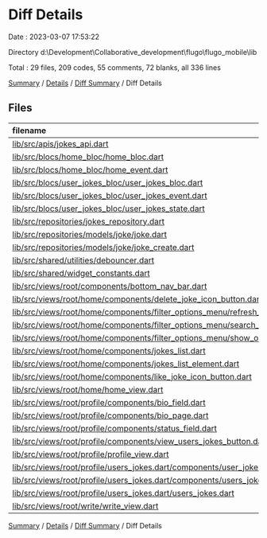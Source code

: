 # Diff Details

Date : 2023-03-07 17:53:22

Directory d:\\Development\\Collaborative_development\\flugo\\flugo_mobile\\lib

Total : 29 files,  209 codes, 55 comments, 72 blanks, all 336 lines

[Summary](results.md) / [Details](details.md) / [Diff Summary](diff.md) / Diff Details

## Files
| filename | language | code | comment | blank | total |
| :--- | :--- | ---: | ---: | ---: | ---: |
| [lib/src/apis/jokes_api.dart](/lib/src/apis/jokes_api.dart) | Dart | 8 | 0 | 2 | 10 |
| [lib/src/blocs/home_bloc/home_bloc.dart](/lib/src/blocs/home_bloc/home_bloc.dart) | Dart | 20 | 0 | 7 | 27 |
| [lib/src/blocs/home_bloc/home_event.dart](/lib/src/blocs/home_bloc/home_event.dart) | Dart | 6 | 1 | 4 | 11 |
| [lib/src/blocs/user_jokes_bloc/user_jokes_bloc.dart](/lib/src/blocs/user_jokes_bloc/user_jokes_bloc.dart) | Dart | 20 | 3 | 3 | 26 |
| [lib/src/blocs/user_jokes_bloc/user_jokes_event.dart](/lib/src/blocs/user_jokes_bloc/user_jokes_event.dart) | Dart | 21 | 16 | 13 | 50 |
| [lib/src/blocs/user_jokes_bloc/user_jokes_state.dart](/lib/src/blocs/user_jokes_bloc/user_jokes_state.dart) | Dart | 34 | 13 | 10 | 57 |
| [lib/src/repositories/jokes_repository.dart](/lib/src/repositories/jokes_repository.dart) | Dart | 4 | 1 | 1 | 6 |
| [lib/src/repositories/models/joke/joke.dart](/lib/src/repositories/models/joke/joke.dart) | Dart | 4 | 1 | 1 | 6 |
| [lib/src/repositories/models/joke/joke_create.dart](/lib/src/repositories/models/joke/joke_create.dart) | Dart | 17 | 3 | 3 | 23 |
| [lib/src/shared/utilities/debouncer.dart](/lib/src/shared/utilities/debouncer.dart) | Dart | 13 | 7 | 5 | 25 |
| [lib/src/shared/widget_constants.dart](/lib/src/shared/widget_constants.dart) | Dart | 1 | 3 | 1 | 5 |
| [lib/src/views/root/components/bottom_nav_bar.dart](/lib/src/views/root/components/bottom_nav_bar.dart) | Dart | 1 | 0 | 0 | 1 |
| [lib/src/views/root/home/components/delete_joke_icon_button.dart](/lib/src/views/root/home/components/delete_joke_icon_button.dart) | Dart | 27 | 3 | 4 | 34 |
| [lib/src/views/root/home/components/filter_options_menu/refresh_jokes_button.dart](/lib/src/views/root/home/components/filter_options_menu/refresh_jokes_button.dart) | Dart | 5 | 0 | 1 | 6 |
| [lib/src/views/root/home/components/filter_options_menu/search_by_dropdown_button.dart](/lib/src/views/root/home/components/filter_options_menu/search_by_dropdown_button.dart) | Dart | 11 | 0 | 0 | 11 |
| [lib/src/views/root/home/components/filter_options_menu/show_only_users_jokes_button.dart](/lib/src/views/root/home/components/filter_options_menu/show_only_users_jokes_button.dart) | Dart | 8 | 0 | 3 | 11 |
| [lib/src/views/root/home/components/jokes_list.dart](/lib/src/views/root/home/components/jokes_list.dart) | Dart | 11 | 0 | 2 | 13 |
| [lib/src/views/root/home/components/jokes_list_element.dart](/lib/src/views/root/home/components/jokes_list_element.dart) | Dart | 4 | 0 | 1 | 5 |
| [lib/src/views/root/home/components/like_joke_icon_button.dart](/lib/src/views/root/home/components/like_joke_icon_button.dart) | Dart | 15 | 0 | 3 | 18 |
| [lib/src/views/root/home/home_view.dart](/lib/src/views/root/home/home_view.dart) | Dart | -4 | 0 | 0 | -4 |
| [lib/src/views/root/profile/components/bio_field.dart](/lib/src/views/root/profile/components/bio_field.dart) | Dart | -40 | 0 | 1 | -39 |
| [lib/src/views/root/profile/components/bio_page.dart](/lib/src/views/root/profile/components/bio_page.dart) | Dart | -129 | -3 | -9 | -141 |
| [lib/src/views/root/profile/components/status_field.dart](/lib/src/views/root/profile/components/status_field.dart) | Dart | 6 | 0 | 0 | 6 |
| [lib/src/views/root/profile/components/view_users_jokes_button.dart](/lib/src/views/root/profile/components/view_users_jokes_button.dart) | Dart | 24 | 2 | 3 | 29 |
| [lib/src/views/root/profile/profile_view.dart](/lib/src/views/root/profile/profile_view.dart) | Dart | -4 | 0 | 0 | -4 |
| [lib/src/views/root/profile/users_jokes.dart/components/user_jokes_search_textfield.dart](/lib/src/views/root/profile/users_jokes.dart/components/user_jokes_search_textfield.dart) | Dart | 64 | 2 | 7 | 73 |
| [lib/src/views/root/profile/users_jokes.dart/components/users_jokes_title_section.dart](/lib/src/views/root/profile/users_jokes.dart/components/users_jokes_title_section.dart) | Dart | 21 | 2 | 3 | 26 |
| [lib/src/views/root/profile/users_jokes.dart/users_jokes.dart](/lib/src/views/root/profile/users_jokes.dart/users_jokes.dart) | Dart | 38 | 1 | 3 | 42 |
| [lib/src/views/root/write/write_view.dart](/lib/src/views/root/write/write_view.dart) | Dart | 3 | 0 | 0 | 3 |

[Summary](results.md) / [Details](details.md) / [Diff Summary](diff.md) / Diff Details